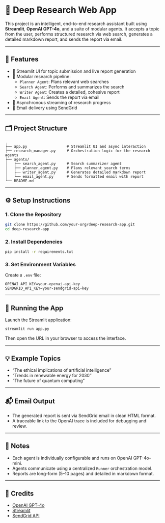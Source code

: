 # 🔬 Deep Research Web App

This project is an intelligent, end-to-end research assistant built using **Streamlit**, **OpenAI GPT-4o**, and a suite of modular agents. It accepts a topic from the user, performs structured research via web search, generates a detailed markdown report, and sends the report via email.

---

## 🚀 Features

- 📝 Streamlit UI for topic submission and live report generation
- 🧠 Modular research pipeline:
  - `Planner Agent`: Plans relevant web searches
  - `Search Agent`: Performs and summarizes the search
  - `Writer Agent`: Creates a detailed, cohesive report
  - `Email Agent`: Sends the report via email
- 🔁 Asynchronous streaming of research progress
- 📩 Email delivery using SendGrid

---

## 🗂️ Project Structure

```
.
├── app.py                  # Streamlit UI and async interaction
├── research_manager.py     # Orchestration logic for the research agents
├── agents/
│   ├── search_agent.py     # Search summarizer agent
│   ├── planner_agent.py    # Plans relevant search terms
│   ├── writer_agent.py     # Generates detailed markdown report
│   └── email_agent.py      # Sends formatted email with report
└── README.md
```

---

## ⚙️ Setup Instructions

### 1. Clone the Repository

```bash
git clone https://github.com/your-org/deep-research-app.git
cd deep-research-app
```

### 2. Install Dependencies

```bash
pip install -r requirements.txt
```

### 3. Set Environment Variables

Create a `.env` file:

```env
OPENAI_API_KEY=your-openai-api-key
SENDGRID_API_KEY=your-sendgrid-api-key
```

---

## 🧪 Running the App

Launch the Streamlit application:

```bash
streamlit run app.py
```

Then open the URL in your browser to access the interface.

---

## 💡 Example Topics

- “The ethical implications of artificial intelligence”
- “Trends in renewable energy for 2030”
- “The future of quantum computing”

---

## 📬 Email Output

- The generated report is sent via SendGrid email in clean HTML format.
- A traceable link to the OpenAI trace is included for debugging and review.

---

## 📌 Notes

- Each agent is individually configurable and runs on OpenAI GPT-4o-mini.
- Agents communicate using a centralized `Runner` orchestration model.
- Reports are long-form (5–10 pages) and detailed in markdown format.

---

## 🧠 Credits

- [OpenAI GPT-4o](https://openai.com/)
- [Streamlit](https://streamlit.io/)
- [SendGrid API](https://sendgrid.com/)
